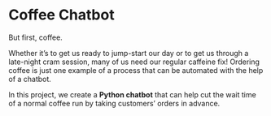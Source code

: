 # Coffee Chatbot

But first, coffee.

Whether it’s to get us ready to jump-start our day or to get us through a late-night cram session, many of us need our regular caffeine fix! 
Ordering coffee is just one example of a process that can be automated with the help of a chatbot.

In this project, we create a __Python chatbot__ that can help cut the wait time of a normal coffee run by taking customers’ orders in advance.
